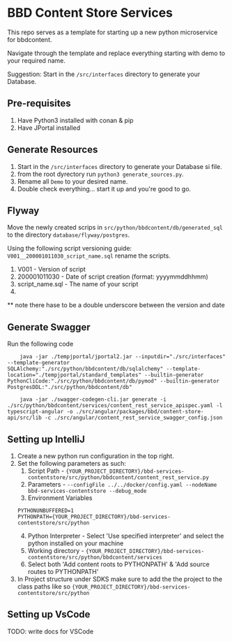 # BBD Content Store Services
This repo serves as a template for starting up a new python microservice for bbdcontent.

Navigate through the template and replace everything starting with demo to your required name.

Suggestion: Start in the `/src/interfaces` directory to generate your Database.

## Pre-requisites
1. Have Python3 installed with conan & pip
2. Have JPortal installed

## Generate Resources
1. Start in the `/src/interfaces` directory to generate your Database si file.
2. from the root dyrectory run `python3 generate_sources.py`.
3. Rename all `Demo` to your desired name.
4. Double check everything... start it up and you're good to go.

## Flyway
Move the newly created scrips in `src/python/bbdcontent/db/generated_sql` to the directory `database/flyway/postgres`.

Using the following script versioning guide: `V001__200001011030_script_name.sql` rename the scripts.
1. V001 - Version of script
2. 200001011030 - Date of script creation (format: yyyymmddhhmm)
3. script_name.sql - The name of your script
4.
** note there hase to be a double underscore between the version and date

## Generate Swagger
Run the following code
```
    java -jar ./tempjportal/jportal2.jar --inputdir="./src/interfaces" --template-generator SQLAlchemy:"./src/python/bbdcontent/db/sqlalchemy" --template-location="./tempjportal/standard_templates" --builtin-generator PythonCliCode:"./src/python/bbdcontent/db/pymod" --builtin-generator PostgresDDL:"./src/python/bbdcontent/db"

    java -jar ./swagger-codegen-cli.jar generate -i ./src/python/bbdcontent/services/content_rest_service_apispec.yaml -l typescript-angular -o ./src/angular/packages/bbd/content-store-api/src/lib -c ./src/angular/content_rest_service_swagger_config.json
```
## Setting up IntelliJ
1. Create a new python run configuration in the top right.
2. Set the following parameters as such:
    1. Script Path - `{YOUR_PROJECT_DIRECTORY}/bbd-services-contentstore/src/python/bbdcontent/content_rest_service.py`
    2. Parameters - `--configFile ../../docker/config.yaml --nodeName bbd-services-contentstore --debug_mode`
    3. Environment Variables
    ```
   PYTHONUNBUFFERED=1
   PYTHONPATH={YOUR_PROJECT_DIRECTORY}/bbd-services-contentstore/src/python
    ```
    4. Python Interpreter - Select 'Use specified interpreter' and select the python installed on your machine
    5. Working directory - `{YOUR_PROJECT_DIRECTORY}/bbd-services-contentstore/src/python/bbdcontent/services`
    6. Select both 'Add content roots to PYTHONPATH' & 'Add source routes to PYTHONPATH'
3. In Project structure under SDKS make sure to add the the project to the class paths like so
   `{YOUR_PROJECT_DIRECTORY}/bbd-services-contentstore/src/python`

## Setting up VsCode
TODO: write docs for VSCode
